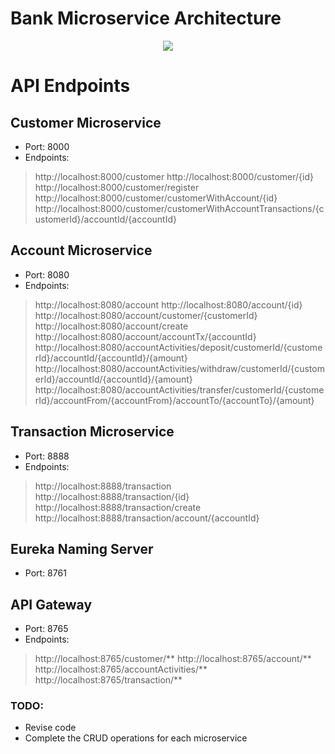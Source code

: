 # Bank Microservice Architecture

<p align="center">
<img src="https://i.imgur.com/NjmUyvT.png" >
</p>

# API Endpoints

## Customer Microservice 

- Port: 8000
- Endpoints:
> http://localhost:8000/customer
> http://localhost:8000/customer/{id}
> http://localhost:8000/customer/register
> http://localhost:8000/customer/customerWithAccount/{id}
> http://localhost:8000/customer/customerWithAccountTransactions/{customerId}/accountId/{accountId}

## Account Microservice 

- Port: 8080
- Endpoints:
> http://localhost:8080/account
> http://localhost:8080/account/{id}
> http://localhost:8080/account/customer/{customerId}
> http://localhost:8080/account/create
> http://localhost:8080/account/accountTx/{accountId}
> http://localhost:8080/accountActivities/deposit/customerId/{customerId}/accountId/{accountId}/{amount}
> http://localhost:8080/accountActivities/withdraw/customerId/{customerId}/accountId/{accountId}/{amount}
> http://localhost:8080/accountActivities/transfer/customerId/{customerId}/accountFrom/{accountFrom}/accountTo/{accountTo}/{amount}

## Transaction Microservice 

- Port: 8888
- Endpoints:
> http://localhost:8888/transaction
> http://localhost:8888/transaction/{id}
> http://localhost:8888/transaction/create
> http://localhost:8888/transaction/account/{accountId}

## Eureka Naming Server

- Port: 8761

## API Gateway

- Port: 8765
- Endpoints:
> http://localhost:8765/customer/**
> http://localhost:8765/account/**
> http://localhost:8765/accountActivities/**
> http://localhost:8765/transaction/**


### TODO: 

- Revise code
- Complete the CRUD operations for each microservice

